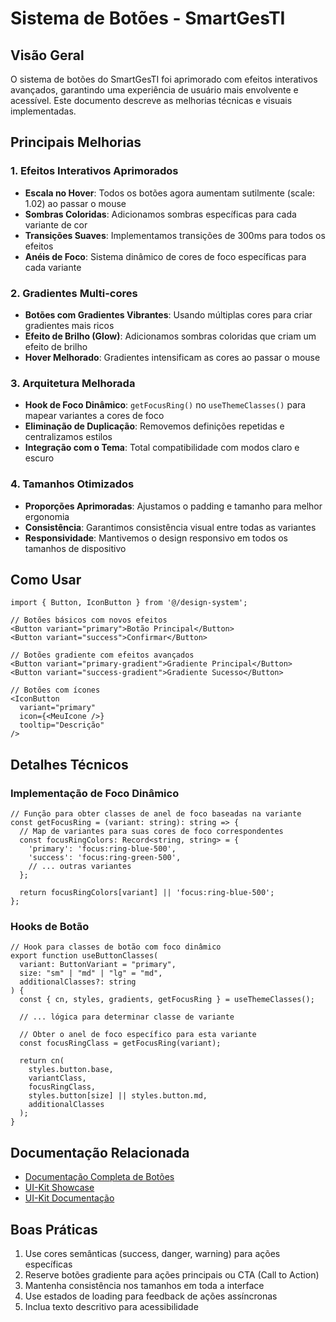# Sistema de Botões - SmartGesTI

## Visão Geral

O sistema de botões do SmartGesTI foi aprimorado com efeitos interativos avançados, garantindo uma experiência de usuário mais envolvente e acessível. Este documento descreve as melhorias técnicas e visuais implementadas.

## Principais Melhorias

### 1. Efeitos Interativos Aprimorados

- **Escala no Hover**: Todos os botões agora aumentam sutilmente (scale: 1.02) ao passar o mouse
- **Sombras Coloridas**: Adicionamos sombras específicas para cada variante de cor
- **Transições Suaves**: Implementamos transições de 300ms para todos os efeitos
- **Anéis de Foco**: Sistema dinâmico de cores de foco específicas para cada variante

### 2. Gradientes Multi-cores

- **Botões com Gradientes Vibrantes**: Usando múltiplas cores para criar gradientes mais ricos
- **Efeito de Brilho (Glow)**: Adicionamos sombras coloridas que criam um efeito de brilho
- **Hover Melhorado**: Gradientes intensificam as cores ao passar o mouse

### 3. Arquitetura Melhorada

- **Hook de Foco Dinâmico**: `getFocusRing()` no `useThemeClasses()` para mapear variantes a cores de foco
- **Eliminação de Duplicação**: Removemos definições repetidas e centralizamos estilos
- **Integração com o Tema**: Total compatibilidade com modos claro e escuro

### 4. Tamanhos Otimizados

- **Proporções Aprimoradas**: Ajustamos o padding e tamanho para melhor ergonomia
- **Consistência**: Garantimos consistência visual entre todas as variantes
- **Responsividade**: Mantivemos o design responsivo em todos os tamanhos de dispositivo

## Como Usar

```tsx
import { Button, IconButton } from '@/design-system';

// Botões básicos com novos efeitos
<Button variant="primary">Botão Principal</Button>
<Button variant="success">Confirmar</Button>

// Botões gradiente com efeitos avançados
<Button variant="primary-gradient">Gradiente Principal</Button>
<Button variant="success-gradient">Gradiente Sucesso</Button>

// Botões com ícones
<IconButton 
  variant="primary" 
  icon={<MeuIcone />} 
  tooltip="Descrição" 
/>
```

## Detalhes Técnicos

### Implementação de Foco Dinâmico

```tsx
// Função para obter classes de anel de foco baseadas na variante
const getFocusRing = (variant: string): string => {
  // Map de variantes para suas cores de foco correspondentes
  const focusRingColors: Record<string, string> = {
    'primary': 'focus:ring-blue-500',
    'success': 'focus:ring-green-500',
    // ... outras variantes
  };
  
  return focusRingColors[variant] || 'focus:ring-blue-500';
};
```

### Hooks de Botão

```tsx
// Hook para classes de botão com foco dinâmico
export function useButtonClasses(
  variant: ButtonVariant = "primary",
  size: "sm" | "md" | "lg" = "md",
  additionalClasses?: string
) {
  const { cn, styles, gradients, getFocusRing } = useThemeClasses();
  
  // ... lógica para determinar classe de variante
  
  // Obter o anel de foco específico para esta variante
  const focusRingClass = getFocusRing(variant);
  
  return cn(
    styles.button.base,
    variantClass,
    focusRingClass,
    styles.button[size] || styles.button.md,
    additionalClasses
  );
}
```

## Documentação Relacionada

- [Documentação Completa de Botões](/frontend/src/design-system/docs/ui/buttons.md)
- [UI-Kit Showcase](/frontend/src/admin/pages/ui-kit/ButtonsUIKit.tsx)
- [UI-Kit Documentação](/frontend/src/admin/pages/ui-kit/docs/buttons.md)

## Boas Práticas

1. Use cores semânticas (success, danger, warning) para ações específicas
2. Reserve botões gradiente para ações principais ou CTA (Call to Action)
3. Mantenha consistência nos tamanhos em toda a interface
4. Use estados de loading para feedback de ações assíncronas
5. Inclua texto descritivo para acessibilidade